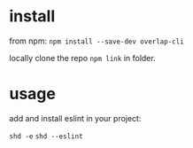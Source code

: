 # install
from npm:
`npm install --save-dev overlap-cli`

locally
clone the repo
`npm link` in folder.

# usage

add and install eslint in your project:

`shd -e`
`shd --eslint`

